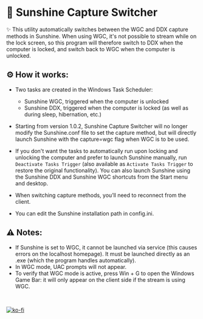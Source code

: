 # 🔄 Sunshine Capture Switcher
✨ This utility automatically switches between the WGC and DDX capture methods in Sunshine.
When using WGC, it's not possible to stream while on the lock screen, so this program will therefore switch to DDX when the computer is locked, and switch back to WGC when the computer is unlocked.

## ⚙️ How it works:
- Two tasks are created in the Windows Task Scheduler:
  - Sunshine WGC, triggered when the computer is unlocked
  - Sunshine DDX, triggered when the computer is locked (as well as during sleep, hibernation, etc.)

- Starting from version 1.0.2, Sunshine Capture Switcher will no longer modify the Sunshine.conf file to set the capture method, but will directly launch Sunshine with the capture=wgc flag when WGC is to be used.
- If you don't want the tasks to automatically run upon locking and unlocking the computer and prefer to launch Sunshine manually, run `Deactivate Tasks Trigger` (also available as `Activate Tasks Trigger` to restore the original functionality). You can also launch Sunshine using the Sunshine DDX and Sunshine WGC shortcuts from the Start menu and desktop.
- When switching capture methods, you’ll need to reconnect from the client.
- You can edit the Sunshine installation path in config.ini.

## ⚠️ Notes:
- If Sunshine is set to WGC, it cannot be launched via service (this causes errors on the localhost homepage). It must be launched directly as an .exe (which the program handles automatically).
- In WGC mode, UAC prompts will not appear.
- To verify that WGC mode is active, press Win + G to open the Windows Game Bar: it will only appear on the client side if the stream is using WGC.

<br>

[![ko-fi](https://ko-fi.com/img/githubbutton_sm.svg)](https://ko-fi.com/E1E214R1KB)
